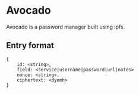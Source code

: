 # Avocado
Avocado is a password manager built using ipfs.

## Entry format
```
{
    id: <string>,
    field: <service|username|password|url|notes>
    nonce: <string>,
    ciphertext: <dyomh>
}
```
